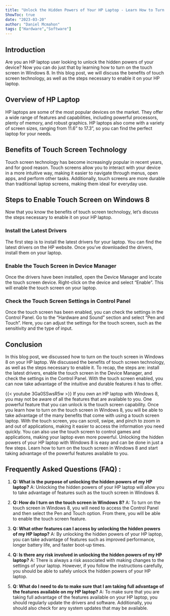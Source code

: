 ```yaml
---
title: "Unlock the Hidden Powers of Your HP Laptop - Learn How to Turn On Touch Screen in Windows 8!"
ShowToc: true 
date: "2023-03-20"
author: "Daniel Mcmahon" 
tags: ["Hardware","Software"]
---
```

## Introduction
Are you an HP laptop user looking to unlock the hidden powers of your device? Now you can do just that by learning how to turn on the touch screen in Windows 8. In this blog post, we will discuss the benefits of touch screen technology, as well as the steps necessary to enable it on your HP laptop. 

## Overview of HP Laptop
HP laptops are some of the most popular devices on the market. They offer a wide range of features and capabilities, including powerful processors, plenty of memory, and robust graphics. HP laptops also come with a variety of screen sizes, ranging from 11.6” to 17.3”, so you can find the perfect laptop for your needs. 

## Benefits of Touch Screen Technology
Touch screen technology has become increasingly popular in recent years, and for good reason. Touch screens allow you to interact with your device in a more intuitive way, making it easier to navigate through menus, open apps, and perform other tasks. Additionally, touch screens are more durable than traditional laptop screens, making them ideal for everyday use. 

## Steps to Enable Touch Screen on Windows 8
Now that you know the benefits of touch screen technology, let’s discuss the steps necessary to enable it on your HP laptop. 

### Install the Latest Drivers
The first step is to install the latest drivers for your laptop. You can find the latest drivers on the HP website. Once you’ve downloaded the drivers, install them on your laptop. 

### Enable the Touch Screen in Device Manager
Once the drivers have been installed, open the Device Manager and locate the touch screen device. Right-click on the device and select “Enable”. This will enable the touch screen on your laptop. 

### Check the Touch Screen Settings in Control Panel
Once the touch screen has been enabled, you can check the settings in the Control Panel. Go to the “Hardware and Sound” section and select “Pen and Touch”. Here, you can adjust the settings for the touch screen, such as the sensitivity and the type of input. 

## Conclusion
In this blog post, we discussed how to turn on the touch screen in Windows 8 on your HP laptop. We discussed the benefits of touch screen technology, as well as the steps necessary to enable it. To recap, the steps are: install the latest drivers, enable the touch screen in the Device Manager, and check the settings in the Control Panel. With the touch screen enabled, you can now take advantage of the intuitive and durable features it has to offer.

{{< youtube 3Ga0SSwsR5w >}} 
If you own an HP laptop with Windows 8, you may not be aware of all the features that are available to you. One powerful feature that you can unlock is the touch screen capability. Once you learn how to turn on the touch screen in Windows 8, you will be able to take advantage of the many benefits that come with using a touch screen laptop. With the touch screen, you can scroll, swipe, and pinch to zoom in and out of applications, making it easier to access the information you need quickly. You can also use the touch screen to control games and applications, making your laptop even more powerful. Unlocking the hidden powers of your HP laptop with Windows 8 is easy and can be done in just a few steps. Learn how to turn on the touch screen in Windows 8 and start taking advantage of the powerful features available to you.

## Frequently Asked Questions (FAQ) :
1. **Q: What is the purpose of unlocking the hidden powers of my HP laptop?** 
A: Unlocking the hidden powers of your HP laptop will allow you to take advantage of features such as the touch screen in Windows 8.

2. **Q: How do I turn on the touch screen in Windows 8?** 
A: To turn on the touch screen in Windows 8, you will need to access the Control Panel and then select the Pen and Touch option. From there, you will be able to enable the touch screen feature.

3. **Q: What other features can I access by unlocking the hidden powers of my HP laptop?** 
A: By unlocking the hidden powers of your HP laptop, you can take advantage of features such as improved performance, longer battery life, and faster boot-up times.

4. **Q: Is there any risk involved in unlocking the hidden powers of my HP laptop?** 
A: There is always a risk associated with making changes to the settings of your laptop. However, if you follow the instructions carefully, you should be able to safely unlock the hidden powers of your HP laptop.

5. **Q: What do I need to do to make sure that I am taking full advantage of the features available on my HP laptop?** 
A: To make sure that you are taking full advantage of the features available on your HP laptop, you should regularly update the drivers and software. Additionally, you should also check for any system updates that may be available.


